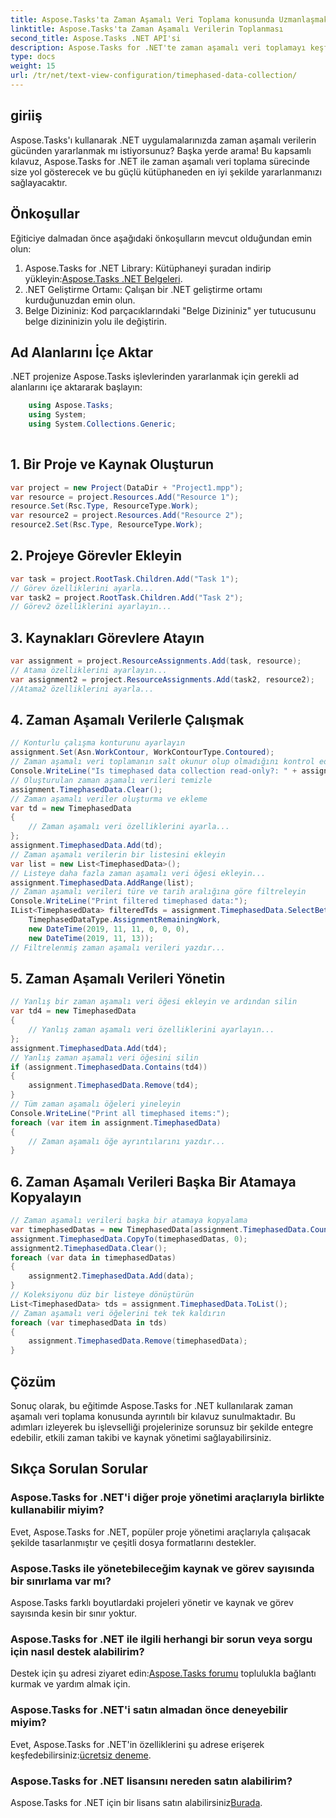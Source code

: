 ```yaml
---
title: Aspose.Tasks'ta Zaman Aşamalı Veri Toplama konusunda Uzmanlaşmak
linktitle: Aspose.Tasks'ta Zaman Aşamalı Verilerin Toplanması
second_title: Aspose.Tasks .NET API'si
description: Aspose.Tasks for .NET'te zaman aşamalı veri toplamayı keşfedin. Adım adım kılavuz, SSS ve daha fazlası. Proje yönetimi yeteneklerinizi bugün geliştirin!
type: docs
weight: 15
url: /tr/net/text-view-configuration/timephased-data-collection/
---
```

## giriiş
Aspose.Tasks'ı kullanarak .NET uygulamalarınızda zaman aşamalı verilerin gücünden yararlanmak mı istiyorsunuz? Başka yerde arama! Bu kapsamlı kılavuz, Aspose.Tasks for .NET ile zaman aşamalı veri toplama sürecinde size yol gösterecek ve bu güçlü kütüphaneden en iyi şekilde yararlanmanızı sağlayacaktır.
## Önkoşullar
Eğiticiye dalmadan önce aşağıdaki önkoşulların mevcut olduğundan emin olun:
1.  Aspose.Tasks for .NET Library: Kütüphaneyi şuradan indirip yükleyin:[Aspose.Tasks .NET Belgeleri](https://reference.aspose.com/tasks/net/).
2. .NET Geliştirme Ortamı: Çalışan bir .NET geliştirme ortamı kurduğunuzdan emin olun.
3. Belge Dizininiz: Kod parçacıklarındaki "Belge Dizininiz" yer tutucusunu belge dizininizin yolu ile değiştirin.
## Ad Alanlarını İçe Aktar
.NET projenize Aspose.Tasks işlevlerinden yararlanmak için gerekli ad alanlarını içe aktararak başlayın:
```csharp
    using Aspose.Tasks;
    using System;
    using System.Collections.Generic;
    
```
## 1. Bir Proje ve Kaynak Oluşturun
```csharp
var project = new Project(DataDir + "Project1.mpp");
var resource = project.Resources.Add("Resource 1");
resource.Set(Rsc.Type, ResourceType.Work);
var resource2 = project.Resources.Add("Resource 2");
resource2.Set(Rsc.Type, ResourceType.Work);
```
## 2. Projeye Görevler Ekleyin
```csharp
var task = project.RootTask.Children.Add("Task 1");
// Görev özelliklerini ayarla...
var task2 = project.RootTask.Children.Add("Task 2");
// Görev2 özelliklerini ayarlayın...
```
## 3. Kaynakları Görevlere Atayın
```csharp
var assignment = project.ResourceAssignments.Add(task, resource);
// Atama özelliklerini ayarlayın...
var assignment2 = project.ResourceAssignments.Add(task2, resource2);
//Atama2 özelliklerini ayarla...
```
## 4. Zaman Aşamalı Verilerle Çalışmak
```csharp
// Konturlu çalışma konturunu ayarlayın
assignment.Set(Asn.WorkContour, WorkContourType.Contoured);
// Zaman aşamalı veri toplamanın salt okunur olup olmadığını kontrol edin
Console.WriteLine("Is timephased data collection read-only?: " + assignment.TimephasedData.IsReadOnly);
// Oluşturulan zaman aşamalı verileri temizle
assignment.TimephasedData.Clear();
// Zaman aşamalı veriler oluşturma ve ekleme
var td = new TimephasedData
{
    // Zaman aşamalı veri özelliklerini ayarla...
};
assignment.TimephasedData.Add(td);
// Zaman aşamalı verilerin bir listesini ekleyin
var list = new List<TimephasedData>();
// Listeye daha fazla zaman aşamalı veri öğesi ekleyin...
assignment.TimephasedData.AddRange(list);
// Zaman aşamalı verileri türe ve tarih aralığına göre filtreleyin
Console.WriteLine("Print filtered timephased data:");
IList<TimephasedData> filteredTds = assignment.TimephasedData.SelectBetweenStartAndFinish(
    TimephasedDataType.AssignmentRemainingWork,
    new DateTime(2019, 11, 11, 0, 0, 0),
    new DateTime(2019, 11, 13));
// Filtrelenmiş zaman aşamalı verileri yazdır...
```
## 5. Zaman Aşamalı Verileri Yönetin
```csharp
// Yanlış bir zaman aşamalı veri öğesi ekleyin ve ardından silin
var td4 = new TimephasedData
{
    // Yanlış zaman aşamalı veri özelliklerini ayarlayın...
};
assignment.TimephasedData.Add(td4);
// Yanlış zaman aşamalı veri öğesini silin
if (assignment.TimephasedData.Contains(td4))
{
    assignment.TimephasedData.Remove(td4);
}
// Tüm zaman aşamalı öğeleri yineleyin
Console.WriteLine("Print all timephased items:");
foreach (var item in assignment.TimephasedData)
{
    // Zaman aşamalı öğe ayrıntılarını yazdır...
}
```
## 6. Zaman Aşamalı Verileri Başka Bir Atamaya Kopyalayın
```csharp
// Zaman aşamalı verileri başka bir atamaya kopyalama
var timephasedDatas = new TimephasedData[assignment.TimephasedData.Count];
assignment.TimephasedData.CopyTo(timephasedDatas, 0);
assignment2.TimephasedData.Clear();
foreach (var data in timephasedDatas)
{
    assignment2.TimephasedData.Add(data);
}
// Koleksiyonu düz bir listeye dönüştürün
List<TimephasedData> tds = assignment.TimephasedData.ToList();
// Zaman aşamalı veri öğelerini tek tek kaldırın
foreach (var timephasedData in tds)
{
    assignment.TimephasedData.Remove(timephasedData);
}
```
## Çözüm
Sonuç olarak, bu eğitimde Aspose.Tasks for .NET kullanılarak zaman aşamalı veri toplama konusunda ayrıntılı bir kılavuz sunulmaktadır. Bu adımları izleyerek bu işlevselliği projelerinize sorunsuz bir şekilde entegre edebilir, etkili zaman takibi ve kaynak yönetimi sağlayabilirsiniz.
## Sıkça Sorulan Sorular
### Aspose.Tasks for .NET'i diğer proje yönetimi araçlarıyla birlikte kullanabilir miyim?
Evet, Aspose.Tasks for .NET, popüler proje yönetimi araçlarıyla çalışacak şekilde tasarlanmıştır ve çeşitli dosya formatlarını destekler.
### Aspose.Tasks ile yönetebileceğim kaynak ve görev sayısında bir sınırlama var mı?
Aspose.Tasks farklı boyutlardaki projeleri yönetir ve kaynak ve görev sayısında kesin bir sınır yoktur.
### Aspose.Tasks for .NET ile ilgili herhangi bir sorun veya sorgu için nasıl destek alabilirim?
 Destek için şu adresi ziyaret edin:[Aspose.Tasks forumu](https://forum.aspose.com/c/tasks/15) toplulukla bağlantı kurmak ve yardım almak için.
### Aspose.Tasks for .NET'i satın almadan önce deneyebilir miyim?
 Evet, Aspose.Tasks for .NET'in özelliklerini şu adrese erişerek keşfedebilirsiniz:[ücretsiz deneme](https://releases.aspose.com/).
### Aspose.Tasks for .NET lisansını nereden satın alabilirim?
Aspose.Tasks for .NET için bir lisans satın alabilirsiniz[Burada](https://purchase.aspose.com/buy).